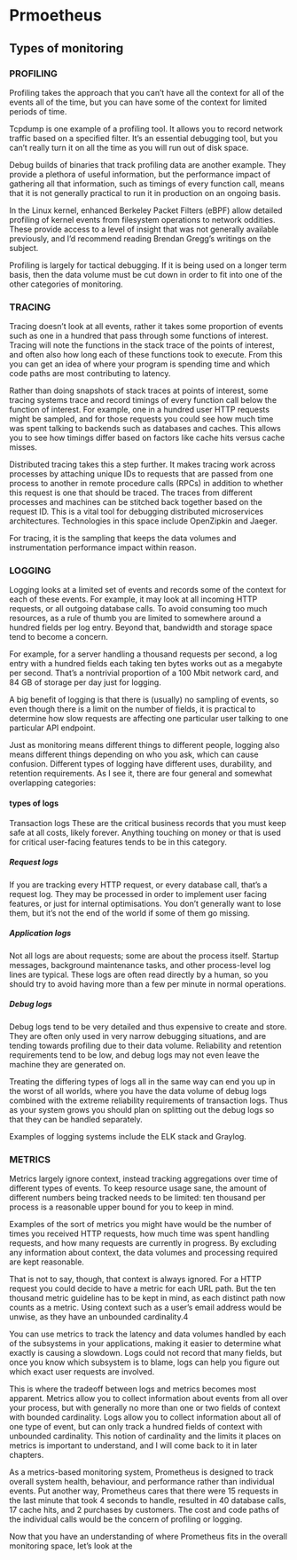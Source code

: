 # Prmoetheus

## Types of monitoring

### PROFILING

Profiling takes the approach that you can’t have all the context for all of the events all of the time, but you can have some of the context for limited periods of time.

Tcpdump is one example of a profiling tool. It allows you to record network traffic based on a specified filter. It’s an essential debugging tool, but you can’t really turn it on all the time as you will run out of disk space.

Debug builds of binaries that track profiling data are another example. They provide a plethora of useful information, but the performance impact of gathering all that information, such as timings of every function call, means that it is not generally practical to run it in production on an ongoing basis.

In the Linux kernel, enhanced Berkeley Packet Filters (eBPF) allow detailed profiling of kernel events from filesystem operations to network oddities. These provide access to a level of insight that was not generally available previously, and I’d recommend reading Brendan Gregg’s writings on the subject.

Profiling is largely for tactical debugging. If it is being used on a longer term basis, then the data volume must be cut down in order to fit into one of the other categories of monitoring.

### TRACING

Tracing doesn’t look at all events, rather it takes some proportion of events such as one in a hundred that pass through some functions of interest. Tracing will note the functions in the stack trace of the points of interest, and often also how long each of these functions took to execute. From this you can get an idea of where your program is spending time and which code paths are most contributing to latency.

Rather than doing snapshots of stack traces at points of interest, some tracing systems trace and record timings of every function call below the function of interest. For example, one in a hundred user HTTP requests might be sampled, and for those requests you could see how much time was spent talking to backends such as databases and caches. This allows you to see how timings differ based on factors like cache hits versus cache misses.

Distributed tracing takes this a step further. It makes tracing work across processes by attaching unique IDs to requests that are passed from one process to another in remote procedure calls (RPCs) in addition to whether this request is one that should be traced. The traces from different processes and machines can be stitched back together based on the request ID. This is a vital tool for debugging distributed microservices architectures. Technologies in this space include OpenZipkin and Jaeger.

For tracing, it is the sampling that keeps the data volumes and instrumentation performance impact within reason.

### LOGGING

Logging looks at a limited set of events and records some of the context for each of these events. For example, it may look at all incoming HTTP requests, or all outgoing database calls. To avoid consuming too much resources, as a rule of thumb you are limited to somewhere around a hundred fields per log entry. Beyond that, bandwidth and storage space tend to become a concern.

For example, for a server handling a thousand requests per second, a log entry with a hundred fields each taking ten bytes works out as a megabyte per second. That’s a nontrivial proportion of a 100 Mbit network card, and 84 GB of storage per day just for logging.

A big benefit of logging is that there is (usually) no sampling of events, so even though there is a limit on the number of fields, it is practical to determine how slow requests are affecting one particular user talking to one particular API endpoint.

Just as monitoring means different things to different people, logging also means different things depending on who you ask, which can cause confusion. Different types of logging have different uses, durability, and retention requirements. As I see it, there are four general and somewhat overlapping categories:

#### types of logs

Transaction logs
These are the critical business records that you must keep safe at all costs, likely forever. Anything touching on money or that is used for critical user-facing features tends to be in this category.

##### Request logs

If you are tracking every HTTP request, or every database call, that’s a request log. They may be processed in order to implement user facing features, or just for internal optimisations. You don’t generally want to lose them, but it’s not the end of the world if some of them go missing.

##### Application logs

Not all logs are about requests; some are about the process itself. Startup messages, background maintenance tasks, and other process-level log lines are typical. These logs are often read directly by a human, so you should try to avoid having more than a few per minute in normal operations.

##### Debug logs

Debug logs tend to be very detailed and thus expensive to create and store. They are often only used in very narrow debugging situations, and are tending towards profiling due to their data volume. Reliability and retention requirements tend to be low, and debug logs may not even leave the machine they are generated on.

Treating the differing types of logs all in the same way can end you up in the worst of all worlds, where you have the data volume of debug logs combined with the extreme reliability requirements of transaction logs. Thus as your system grows you should plan on splitting out the debug logs so that they can be handled separately.

Examples of logging systems include the ELK stack and Graylog.

### METRICS

Metrics largely ignore context, instead tracking aggregations over time of different types of events. To keep resource usage sane, the amount of different numbers being tracked needs to be limited: ten thousand per process is a reasonable upper bound for you to keep in mind.

Examples of the sort of metrics you might have would be the number of times you received HTTP requests, how much time was spent handling requests, and how many requests are currently in progress. By excluding any information about context, the data volumes and processing required are kept reasonable.

That is not to say, though, that context is always ignored. For a HTTP request you could decide to have a metric for each URL path. But the ten thousand metric guideline has to be kept in mind, as each distinct path now counts as a metric. Using context such as a user’s email address would be unwise, as they have an unbounded cardinality.4

You can use metrics to track the latency and data volumes handled by each of the subsystems in your applications, making it easier to determine what exactly is causing a slowdown. Logs could not record that many fields, but once you know which subsystem is to blame, logs can help you figure out which exact user requests are involved.

This is where the tradeoff between logs and metrics becomes most apparent. Metrics allow you to collect information about events from all over your process, but with generally no more than one or two fields of context with bounded cardinality. Logs allow you to collect information about all of one type of event, but can only track a hundred fields of context with unbounded cardinality. This notion of cardinality and the limits it places on metrics is important to understand, and I will come back to it in later chapters.

As a metrics-based monitoring system, Prometheus is designed to track overall system health, behaviour, and performance rather than individual events. Put another way, Prometheus cares that there were 15 requests in the last minute that took 4 seconds to handle, resulted in 40 database calls, 17 cache hits, and 2 purchases by customers. The cost and code paths of the individual calls would be the concern of profiling or logging.

Now that you have an understanding of where Prometheus fits in the overall monitoring space, let’s look at the
